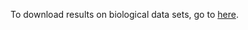 
To download results on biological data sets, go to [here](https://github.com/molloy-lab/Star-CDP/tree/main/example).


